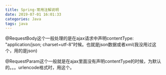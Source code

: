 ```yaml
---
title: Spring-常用注解说明
date: 2019-07-01 16:01:33
categories: Java
tags: java
---
```


<meta name="referrer" content="no-referrer" />


@RequestBody这个一般处理的是在ajax请求中声明contentType: "application/json; charset=utf-8"时候。也就是json数据或者xml(我没用过这个，用的是json)

@RequestParam这个一般就是在ajax里面没有声明contentType的时候，为默认的。。。urlencode格式时，用这个。
